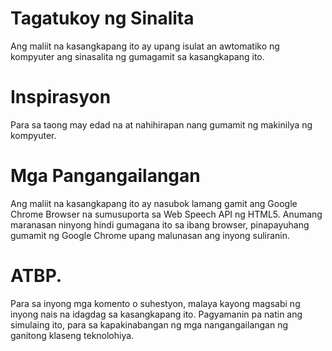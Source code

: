 # Tagatukoy ng Sinalita

Ang maliit na kasangkapang ito ay upang isulat an awtomatiko ng kompyuter ang sinasalita ng gumagamit sa kasangkapang ito.

# Inspirasyon

Para sa taong may edad na at nahihirapan nang gumamit ng makinilya ng kompyuter.

# Mga Pangangailangan

Ang maliit na kasangkapang ito ay nasubok lamang gamit ang Google Chrome Browser na sumusuporta sa Web Speech API ng HTML5. Anumang maranasan ninyong hindi gumagana ito sa ibang browser, pinapayuhang gumamit ng Google Chrome upang malunasan ang inyong suliranin.

# ATBP.

Para sa inyong mga komento o suhestyon, malaya kayong magsabi ng inyong nais na idagdag sa kasangkapang ito. Pagyamanin pa natin ang simulaing ito, para sa kapakinabangan ng mga nangangailangan ng ganitong klaseng teknolohiya.
